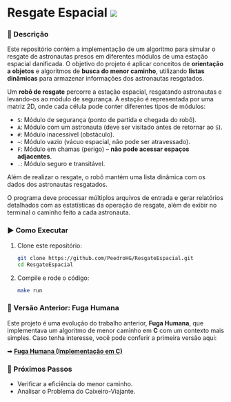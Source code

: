# Resgate Espacial <img src="https://img.shields.io/badge/C%2B%2B-00599C?style=for-the-badge&logo=c%2B%2B&logoColor=white">

### 📌 Descrição

Este repositório contém a implementação de um algoritmo para simular o resgate de astronautas presos em diferentes módulos de uma estação espacial danificada. O objetivo do projeto é aplicar conceitos de **orientação a objetos** e algoritmos de **busca do menor caminho**, utilizando **listas dinâmicas** para armazenar informações dos astronautas resgatados.

Um **robô de resgate** percorre a estação espacial, resgatando astronautas e levando-os ao módulo de segurança. A estação é representada por uma matriz 2D, onde cada célula pode conter diferentes tipos de módulos:

- `S`: Módulo de segurança (ponto de partida e chegada do robô).
- `A`: Módulo com um astronauta (deve ser visitado antes de retornar ao `S`).
- `#`: Módulo inacessível (obstáculo).
- `~`: Módulo vazio (vácuo espacial, não pode ser atravessado).
- `F`: Módulo em chamas (perigo) – **não pode acessar espaços adjacentes**.
- `.`: Módulo seguro e transitável.

Além de realizar o resgate, o robô mantém uma lista dinâmica com os dados dos astronautas resgatados.

O programa deve processar múltiplos arquivos de entrada e gerar relatórios detalhados com as estatísticas da operação de resgate, além de exibir no terminal o caminho feito a cada astronauta.

### ▶ Como Executar

1. Clone este repositório:
   ```sh
   git clone https://github.com/PeedroHG/ResgateEspacial.git
   cd ResgateEspacial
   ```

2. Compile e rode o código:
   ```sh
   make run
   ```

### 🔗 Versão Anterior: Fuga Humana

Este projeto é uma evolução do trabalho anterior, **Fuga Humana**, que implementava um algoritmo de menor caminho em **C** com um contexto mais simples. Caso tenha interesse, você pode conferir a primeira versão aqui:

➡ **[Fuga Humana (Implementação em C)](https://github.com/PeedroHG/FugaHumana)**

### 📌 Próximos Passos

- Verificar a eficiência do menor caminho.
- Analisar o Problema do Caixeiro-Viajante.

